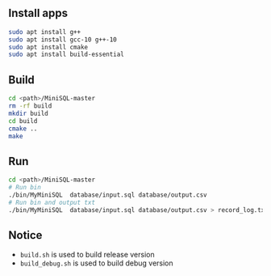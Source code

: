 ## Install apps
```bash
sudo apt install g++
sudo apt install gcc-10 g++-10
sudo apt install cmake
sudo apt install build-essential
```

## Build
```bash
cd <path>/MiniSQL-master
rm -rf build
mkdir build
cd build
cmake ..
make
```

## Run
```bash
cd <path>/MiniSQL-master
# Run bin
./bin/MyMiniSQL  database/input.sql database/output.csv
# Run bin and output txt
./bin/MyMiniSQL  database/input.sql database/output.csv > record_log.txt
```

## Notice
- `build.sh` is used to build release version
- `build_debug.sh` is used to build debug version
